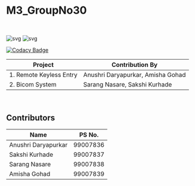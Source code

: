 # M3_GroupNo30
<br/>

![svg](https://user-images.githubusercontent.com/98867361/158000450-4c945019-6fae-4536-956d-558a88c62617.svg)
![svg](https://user-images.githubusercontent.com/98867361/158000440-3190e7ce-1bfa-4736-835a-8835009d6b5b.svg)
<br/>

[![Codacy Badge](https://app.codacy.com/project/badge/Grade/2afbb34aeb2d44c39a5b9e3aad09ee71)](https://www.codacy.com/gh/Anushri-Daryapurkar/M2-EmbSys/dashboard?utm_source=github.com&amp;utm_medium=referral&amp;utm_content=Anushri-Daryapurkar/M2-EmbSys&amp;utm_campaign=Badge_Grade)
<br/>

| Project | Contribution By | 
| ----- | ----- | 
| 1. Remote Keyless Entry  | Anushri Daryapurkar, Amisha Gohad |
| 2. Bicom System | Sarang Nasare, Sakshi Kurhade |
<br/>

## Contributors
| Name | PS No. | 
| ----- | ----- | 
| Anushri Daryapurkar| 99007836 |
| Sakshi Kurhade | 99007837 |
| Sarang Nasare | 99007838 |
| Amisha Gohad | 99007839 |
